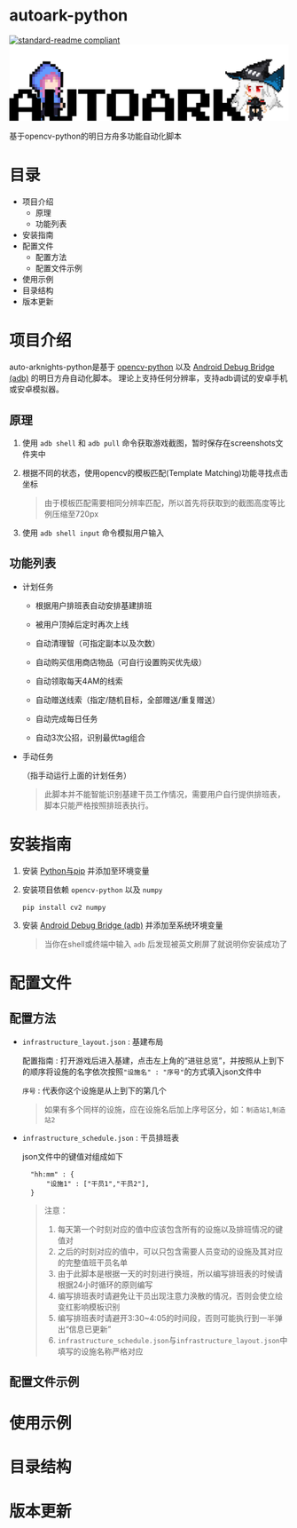# autoark-python
[![standard-readme compliant](https://img.shields.io/badge/readme%20style-standard-brightgreen.svg?style=flat-square)](https://github.com/RichardLitt/standard-readme)
![AutoArk](/images/logo.png)

基于opencv-python的明日方舟多功能自动化脚本

# 目录
* 项目介绍
    * 原理
    * 功能列表
* 安装指南
* 配置文件
    * 配置方法
    * 配置文件示例
* 使用示例
* 目录结构
* 版本更新

# 项目介绍
auto-arknights-python是基于 [opencv-python](https://github.com/opencv/opencv) 以及 [Android Debug Bridge (adb)](https://developer.android.com/studio/command-line/adb) 的明日方舟自动化脚本。
理论上支持任何分辨率，支持adb调试的安卓手机或安卓模拟器。

## 原理

1. 使用 `adb shell` 和 `adb pull` 命令获取游戏截图，暂时保存在screenshots文件夹中

2. 根据不同的状态，使用opencv的模板匹配(Template Matching)功能寻找点击坐标

   > 由于模板匹配需要相同分辨率匹配，所以首先将获取到的截图高度等比例压缩至720px

3. 使用 `adb shell input` 命令模拟用户输入

## 功能列表

* 计划任务

    * 根据用户排班表自动安排基建排班
    
    * 被用户顶掉后定时再次上线
    
    * 自动清理智（可指定副本以及次数）
    
    * 自动购买信用商店物品（可自行设置购买优先级）
    
    * 自动领取每天4AM的线索
    
    * 自动赠送线索（指定/随机目标，全部赠送/重复赠送）
    
    * 自动完成每日任务
    
    * 自动3次公招，识别最优tag组合
    
* 手动任务

    （指手动运行上面的计划任务）
    
   > 此脚本并不能智能识别基建干员工作情况，需要用户自行提供排班表，脚本只能严格按照排班表执行。
   
# 安装指南 

1. 安装 [Python与pip](python.org) 并添加至环境变量

2. 安装项目依赖 `opencv-python` 以及 `numpy`

       pip install cv2 numpy
       
3. 安装 [Android Debug Bridge (adb)](https://developer.android.com/studio/command-line/adb) 并添加至系统环境变量

    > 当你在shell或终端中输入 `adb` 后发现被英文刷屏了就说明你安装成功了
    
# 配置文件

## 配置方法

* `infrastructure_layout.json` : 基建布局

    配置指南 : 打开游戏后进入基建，点击左上角的“进驻总览”，并按照从上到下的顺序将设施的名字依次按照`"设施名" : "序号"`的方式填入json文件中
    
    `序号` : 代表你这个设施是从上到下的第几个
    
    > 如果有多个同样的设施，应在设施名后加上序号区分，如：`制造站1`,`制造站2`
    
* `infrastructure_schedule.json` : 干员排班表

    json文件中的键值对组成如下
    
        "hh:mm" : {
            "设施1" : ["干员1","干员2"],
        }
        
    > 注意：
    > 1. 每天第一个时刻对应的值中应该包含所有的设施以及排班情况的键值对
    > 2. 之后的时刻对应的值中，可以只包含需要人员变动的设施及其对应的完整值班干员名单
    > 3. 由于此脚本是根据一天的时刻进行换班，所以编写排班表的时候请根据24小时循环的原则编写
    > 4. 编写排班表时请避免让干员出现注意力涣散的情况，否则会使立绘变红影响模板识别
    > 5. 编写排班表时请避开3:30~4:05的时间段，否则可能执行到一半弹出“信息已更新”
    > 6. `infrastructure_schedule.json`与`infrastructure_layout.json`中填写的设施名称严格对应
    
## 配置文件示例


# 使用示例

# 目录结构

# 版本更新
